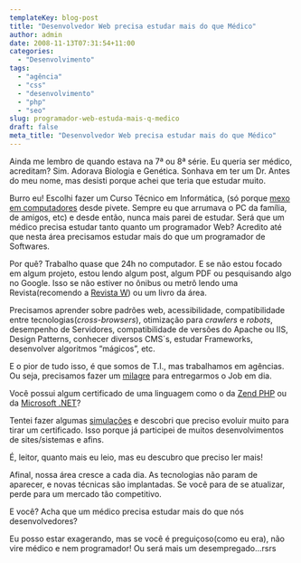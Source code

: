```yaml
---
templateKey: blog-post
title: "Desenvolvedor Web precisa estudar mais do que Médico"
author: admin
date: 2008-11-13T07:31:54+11:00
categories:
  - "Desenvolvimento"
tags:
  - "agência"
  - "css"
  - "desenvolvimento"
  - "php"
  - "seo"
slug: programador-web-estuda-mais-q-medico
draft: false
meta_title: "Desenvolvedor Web precisa estudar mais do que Médico"
---
```


Ainda me lembro de quando estava na 7ª ou 8ª série. Eu queria ser médico, acreditam? Sim. Adorava Biologia e Genética. Sonhava em ter um Dr. Antes do meu nome, mas desisti porque achei que teria que estudar muito.

Burro eu! Escolhi fazer um Curso Técnico em Informática, (só porque [mexo em computadores](https://leocaseiro.com.br/sobre/ "Sobre LeoCaseiro") desde pivete. Sempre eu que arrumava o PC da família, de amigos, etc) e desde então, nunca mais parei de estudar.
Será que um médico precisa estudar tanto quanto um programador Web?
Acredito até que nesta área precisamos estudar mais do que um programador de Softwares.

Por quê?
Trabalho quase que 24h no computador. E se não estou focado em algum projeto, estou lendo algum post, algum PDF ou pesquisando algo no Google. Isso se não estiver no ônibus ou metrô lendo uma Revista(recomendo a [Revista W](https://www.europanet.com.br/site/index.php?cat_id=21 "Revista W, ideal para desenvolvedor Web")) ou um livro da área.

Precisamos aprender sobre padrões web, acessibilidade, compatibilidade entre tecnologias(_cross-browsers_), otimização para _crawlers_ e _robots_, desempenho de Servidores, compatibilidade de versões do Apache ou IIS, Design Patterns, conhecer diversos CMS´s, estudar Frameworks, desenvolver algoritmos “mágicos”, etc.

E o pior de tudo isso, é que somos de T.I., mas trabalhamos em agências. Ou seja, precisamos fazer um [milagre](https://leocaseiro.com.br/deus-como-programador-agencia-publicidade/ "Deus como programador em uma agência") para entregarmos o Job em dia.

Você possui algum certificado de uma linguagem como o da [Zend PHP](http://www.zend.com/en/services/certification/php-5-certification/ "Certificado PHP5 Zend") ou da [Microsoft .NET](http://www.microsoft.com/brasil/certifique/certificacao/mcsd/faqnet.aspx "Certificados .NET")?

Tentei fazer algumas [simulações](http://www.blueshoes.org/en/developer/syntax_exam/ "Um dos simuladores da Zend Certification") e descobri que preciso evoluir muito para tirar um certificado. Isso porque já participei de muitos desenvolvimentos de sites/sistemas e afins.

É, leitor, quanto mais eu leio, mas eu descubro que preciso ler mais!

Afinal, nossa área cresce a cada dia. As tecnologias não param de aparecer, e novas técnicas são implantadas. Se você para de se atualizar, perde para um mercado tão competitivo.

E você? Acha que um médico precisa estudar mais do que nós desenvolvedores?

Eu posso estar exagerando, mas se você é preguiçoso(como eu era), não vire médico e nem programador! Ou será mais um desempregado...rsrs
